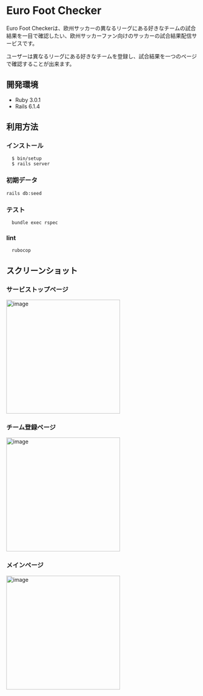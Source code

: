 # Euro Foot Checker
<p>Euro Foot Checkerは、欧州サッカーの異なるリーグにある好きなチームの試合結果を一目で確認したい、欧州サッカーファン向けのサッカーの試合結果配信サービスです。</p>

<p>ユーザーは異なるリーグにある好きなチームを登録し、試合結果を一つのページで確認することが出来ます。</p>

## 開発環境
- Ruby 3.0.1
- Rails 6.1.4

## 利用方法

### インストール
```
  $ bin/setup
  $ rails server
```

### 初期データ
```
rails db:seed
```

### テスト
```
  bundle exec rspec
```

### lint
```
  rubocop
```

## スクリーンショット

### サービストップページ
<img width="300" alt="image" src="https://user-images.githubusercontent.com/62867257/161487212-dc75c924-2ecc-4b70-b5e7-2cbc450ae702.png">

### チーム登録ページ
<img width="300" alt="image" src="https://user-images.githubusercontent.com/62867257/161487703-1dc4a733-683a-4790-97cc-42d8fd2b36a6.png">

### メインページ
<img width="300" alt="image" src="https://user-images.githubusercontent.com/62867257/161487945-375ab1c1-b9b6-4cec-a347-953bedc371db.png">
